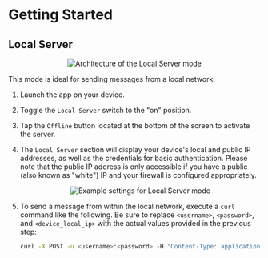 # Getting Started

## Local Server

<div align="center">
    <img src="/assets/local-server-arch.png" alt="Architecture of the Local Server mode">
</div>

This mode is ideal for sending messages from a local network.

1. Launch the app on your device.
2. Toggle the `Local Server` switch to the "on" position.
3. Tap the `Offline` button located at the bottom of the screen to activate the server.
4. The `Local Server` section will display your device's local and public IP addresses, as well as the credentials for basic authentication. Please note that the public IP address is only accessible if you have a public (also known as "white") IP and your firewall is configured appropriately.
    <div align="center">
        <img src="/assets/local-server.png" alt="Example settings for Local Server mode">
    </div>
5. To send a message from within the local network, execute a `curl` command like the following. Be sure to replace `<username>`, `<password>`, and `<device_local_ip>` with the actual values provided in the previous step:

    ```sh
    curl -X POST -u <username>:<password> -H "Content-Type: application/json" -d '{ "message": "Hello, world!", "phoneNumbers": ["79990001234", "79995556677"] }' http://<device_local_ip>:8080/message
    ```
